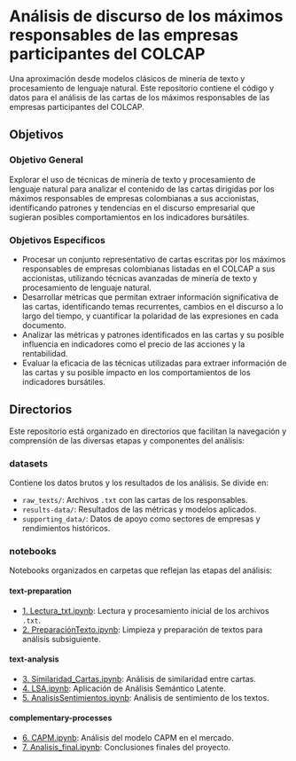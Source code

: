 # Análisis de discurso de los máximos responsables de las empresas participantes del COLCAP

Una aproximación desde modelos clásicos de minería de texto y procesamiento de lenguaje natural. Este repositorio contiene el código y datos para el análisis de las cartas de los máximos responsables de las empresas participantes del COLCAP.

## Objetivos
### Objetivo General
Explorar el uso de técnicas de minería de texto y procesamiento de lenguaje natural para analizar el contenido de las cartas dirigidas por los máximos responsables de empresas colombianas a sus accionistas, identificando patrones y tendencias en el discurso empresarial que sugieran posibles comportamientos en los indicadores bursátiles.

### Objetivos Específicos
- Procesar un conjunto representativo de cartas escritas por los máximos responsables de empresas colombianas listadas en el COLCAP a sus accionistas, utilizando técnicas avanzadas de minería de texto y procesamiento de lenguaje natural.
- Desarrollar métricas que permitan extraer información significativa de las cartas, identificando temas recurrentes, cambios en el discurso a lo largo del tiempo, y cuantificar la polaridad de las expresiones en cada documento.
- Analizar las métricas y patrones identificados en las cartas y su posible influencia en indicadores como el precio de las acciones y la rentabilidad.
- Evaluar la eficacia de las técnicas utilizadas para extraer información de las cartas y su posible impacto en los comportamientos de los indicadores bursátiles.

## Directorios
Este repositorio está organizado en directorios que facilitan la navegación y comprensión de las diversas etapas y componentes del análisis:

### datasets
Contiene los datos brutos y los resultados de los análisis. Se divide en:
- `raw_texts/`: Archivos `.txt` con las cartas de los responsables.
- `results-data/`: Resultados de las métricas y modelos aplicados.
- `supporting_data/`: Datos de apoyo como sectores de empresas y rendimientos históricos.

### notebooks
Notebooks organizados en carpetas que reflejan las etapas del análisis:
#### text-preparation
- [1. Lectura_txt.ipynb](https://github.com/dcuervo1/corporate-text-analysis/blob/main/notebooks/1-Read-text/1.%20Lectura_txt.ipynb): Lectura y procesamiento inicial de los archivos `.txt`.
- [2. PreparaciónTexto.ipynb](notebooks/text-preparation/2.%20PreparaciónTexto.ipynb): Limpieza y preparación de textos para análisis subsiguiente.

#### text-analysis
- [3. Similaridad_Cartas.ipynb](notebooks/text-analysis/3.%20Similaridad_Cartas.ipynb): Análisis de similaridad entre cartas.
- [4. LSA.ipynb](notebooks/text-analysis/4.%20LSA.ipynb): Aplicación de Análisis Semántico Latente.
- [5. AnalisisSentimientos.ipynb](notebooks/text-analysis/5.%20AnalisisSentimientos.ipynb): Análisis de sentimiento de los textos.

#### complementary-processes
- [6. CAPM.ipynb](notebooks/complementary-processes/6.%20CAPM.ipynb): Análisis del modelo CAPM en el mercado.
- [7. Analisis_final.ipynb](notebooks/complementary-processes/7.%20Analisis_final.ipynb): Conclusiones finales del proyecto.
